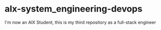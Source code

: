 # alx-system_engineering-devops
I'm now an AlX Student, this is my third repository as a full-stack engineer
